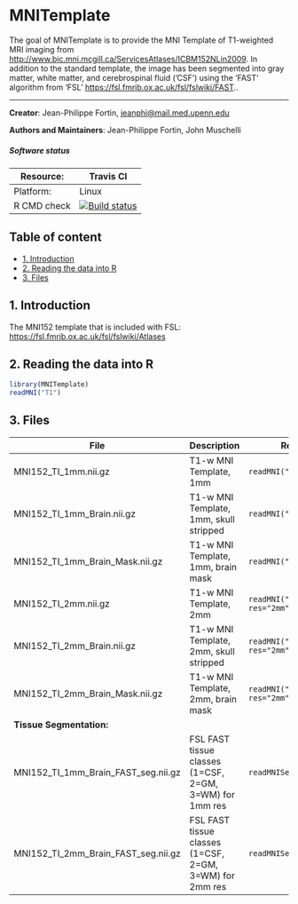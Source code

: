 
<!-- README.md is generated from README.Rmd. Please edit that file -->

# MNITemplate

<!-- badges: start -->

<!-- badges: end -->

The goal of MNITemplate is to provide the MNI Template of T1-weighted
MRI imaging from
<http://www.bic.mni.mcgill.ca/ServicesAtlases/ICBM152NLin2009>. In
addition to the standard template, the image has been segmented into
gray matter, white matter, and cerebrospinal fluid (’CSF’) using the
‘FAST’ algorithm from ‘FSL’
<https://fsl.fmrib.ox.ac.uk/fsl/fslwiki/FAST>..

-----

**Creator**: Jean-Philippe Fortin, <jeanphi@mail.med.upenn.edu>

**Authors and Maintainers**: Jean-Philippe Fortin, John Muschelli


##### Software status

| Resource:   | Travis CI                                                                                                                                            |
| ----------- | ---------------------------------------------------------------------------------------------------------------------------------------------------- |
| Platform:   | Linux                                                                                                                                                |
| R CMD check | <a href="https://travis-ci.org/Jfortin1/MNITemplate"><img src="https://travis-ci.org/Jfortin1/MNITemplate.svg?branch=master" alt="Build status"></a> |

## Table of content

  - [1. Introduction](#id-section1)
  - [2. Reading the data into R](#id-section2)
  - [3. Files](#id-section3)

## 1\. Introduction

The MNI152 template that is included with FSL:
<https://fsl.fmrib.ox.ac.uk/fsl/fslwiki/Atlases>

## 2\. Reading the data into R

``` r
library(MNITemplate)
readMNI("T1")
```

## 3\. Files

| File                                     | Description                                             | Reader                             |
| ---------------------------------------- | ------------------------------------------------------- | ---------------------------------- |
| MNI152\_TI\_1mm.nii.gz                   | T1-w MNI Template, 1mm                                  | `readMNI("T1")`                    |
| MNI152\_TI\_1mm\_Brain.nii.gz            | T1-w MNI Template, 1mm, skull stripped                  | `readMNI("Brain")`                 |
| MNI152\_TI\_1mm\_Brain\_Mask.nii.gz      | T1-w MNI Template, 1mm, brain mask                      | `readMNI("Brain_Mask")`            |
| MNI152\_TI\_2mm.nii.gz                   | T1-w MNI Template, 2mm                                  | `readMNI("T1", res="2mm")`         |
| MNI152\_TI\_2mm\_Brain.nii.gz            | T1-w MNI Template, 2mm, skull stripped                  | `readMNI("Brain", res="2mm")`      |
| MNI152\_TI\_2mm\_Brain\_Mask.nii.gz      | T1-w MNI Template, 2mm, brain mask                      | `readMNI("Brain_Mask", res="2mm")` |
| **Tissue Segmentation:**                 |                                                         |                                    |
| MNI152\_TI\_1mm\_Brain\_FAST\_seg.nii.gz | FSL FAST tissue classes (1=CSF, 2=GM, 3=WM) for 1mm res | `readMNISeg()`                     |
| MNI152\_TI\_2mm\_Brain\_FAST\_seg.nii.gz | FSL FAST tissue classes (1=CSF, 2=GM, 3=WM) for 2mm res | `readMNISeg(res="2mm")`            |
